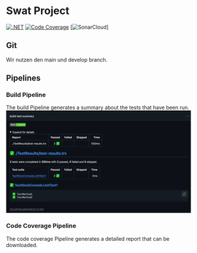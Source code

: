 # Swat Project
[![.NET](https://github.com/ostaubzug/SwatStockConsole/actions/workflows/buildpipeline.yml/badge.svg)](https://github.com/ostaubzug/SwatStockConsole/actions/workflows/buildpipeline.yml)
[![Code Coverage](https://img.shields.io/endpoint?url=https://gist.githubusercontent.com/ostaubzug/d3cd25b634cc40dd9ebd104ce7fffce7/raw/code-coverage.json)](https://github.com/ostaubzug/SwatStockConsole/actions/workflows/codecoverage.yml)
[![SonarCloud](https://sonarcloud.io/api/project_badges/measure?project=ostaubzug_SwatStockConsole&metric=alert_status)]
## Git
Wir nutzen den main und develop branch.

## Pipelines

### Build Pipeline
The build Pipeline generates a summary about the tests that have been run.
![TestSummary](Images/TestSummary.png)

### Code Coverage Pipeline
The code coverage Pipeline generates a detailed report that can be downloaded.
